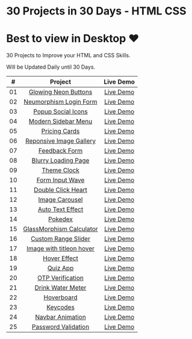 # 30 Projects in 30 Days - HTML CSS
# Best to view in Desktop ♥

30 Projects to Improve your HTML and CSS Skills.

Will be Updated Daily until 30 Days.

| #            | Project    | Live Demo    
| :---:        |    :---:   |    :---:
| 01       | [Glowing Neon Buttons](https://github.com/dhananjayansb/30Projects30Days/tree/master/1-glowing-neon-buttons)      | [Live Demo](https://dhananjayansb.github.io/30projects30days/1-glowing-neon-buttons/)  
| 02       | [Neumorphism Login Form](https://github.com/dhananjayansb/30Projects30Days/tree/master/2-neumorphism-login-form)      | [Live Demo](https://dhananjayansb.github.io/30projects30days/2-neumorphism-login-form/) 
| 03       | [Popup Social Icons](https://github.com/dhananjayansb/30Projects30Days/tree/master/3-popup-social-icons)      | [Live Demo](https://dhananjayansb.github.io/30projects30days/3-popup-social-icons/)
| 04       | [Modern Sidebar Menu](https://github.com/dhananjayansb/30Projects30Days/tree/master/4-modern-sidebar-menu)      | [Live Demo](https://dhananjayansb.github.io/30projects30days/4-modern-sidebar-menu/)
| 05       | [Pricing Cards](https://github.com/dhananjayansb/30Projects30Days/tree/master/5-pricing-cards)      | [Live Demo](https://dhananjayansb.github.io/30projects30days/5-pricing-cards/)
| 06       | [Reponsive Image Gallery](https://github.com/dhananjayansb/30Projects30Days/tree/master/6-responsive-image-gallery)      | [Live Demo](https://dhananjayansb.github.io/30projects30days/6-responsive-image-gallery/)
| 07       | [Feedback Form](https://github.com/dhananjayansb/30Projects30Days/tree/master/7-feedback-ui-design)      | [Live Demo](https://dhananjayansb.github.io/30projects30days/7-feedback-ui-design/)
| 08       | [Blurry Loading Page](https://github.com/dhananjayansb/30Projects30Days/tree/master/8-blurry-loading)      | [Live Demo](https://dhananjayansb.github.io/30projects30days/8-blurry-loading/)
| 09       | [Theme Clock](https://github.com/dhananjayansb/30Projects30Days/tree/master/9-theme-clock)      | [Live Demo](https://dhananjayansb.github.io/30projects30days/9-theme-clock/)
| 10       | [Form Input Wave](https://github.com/dhananjayansb/30Projects30Days/tree/master/10-form-input-wave)      | [Live Demo](https://dhananjayansb.github.io/30projects30days/10-form-input-wave/)
| 11       | [Double Click Heart](https://github.com/dhananjayansb/30Projects30Days/tree/master/11-double-click-heart)      | [Live Demo](https://dhananjayansb.github.io/30projects30days/11-double-click-heart/)
| 12       | [Image Carousel](https://github.com/dhananjayansb/30Projects30Days/tree/master/12-image-carousel)      | [Live Demo](https://dhananjayansb.github.io/30projects30days/12-image-carousel/)
| 13       | [Auto Text Effect](https://github.com/dhananjayansb/30Projects30Days/tree/master/13-auto-text-effect)      | [Live Demo](https://dhananjayansb.github.io/30projects30days/13-auto-text-effect/)
| 14       | [Pokedex](https://github.com/dhananjayansb/30Projects30Days/tree/master/14-pokedex)      | [Live Demo](https://dhananjayansb.github.io/30projects30days/14-pokedex/)
| 15       | [GlassMorphism Calculator](https://github.com/dhananjayansb/30Projects30Days/tree/master/15-glassmorp-calculator)      | [Live Demo](https://dhananjayansb.github.io/30projects30days/15-glassmorp-calculator/)
| 16       | [Custom Range Slider](https://github.com/dhananjayansb/30Projects30Days/tree/master/16-custom-range-slider)      | [Live Demo](https://dhananjayansb.github.io/30projects30days/16-custom-range-slider/)
| 17       | [Image with titleon hover](https://github.com/dhananjayansb/30Projects30Days/tree/master/17-image-with-titleon-hover)      | [Live Demo](https://dhananjayansb.github.io/30projects30days/17-image-with-titleon-hover/)
| 18       | [Hover Effect](https://github.com/dhananjayansb/30Projects30Days/tree/master/18-hover-effect)      | [Live Demo](https://dhananjayansb.github.io/30projects30days/18-hover-effect/)
| 19       | [Quiz App](https://github.com/dhananjayansb/30Projects30Days/tree/master/19-quiz-app)      | [Live Demo](https://dhananjayansb.github.io/30projects30days/19-quiz-app/)
| 20       | [OTP Verification](https://github.com/dhananjayansb/30Projects30Days/tree/master/20-verify-account-ui)      | [Live Demo](https://dhananjayansb.github.io/30projects30days/20-verify-account-ui/)
| 21       | [Drink Water Meter](https://github.com/dhananjayansb/30Projects30Days/tree/master/21-drink-water)      | [Live Demo](https://dhananjayansb.github.io/30projects30days/21-drink-water/)
| 22       | [Hoverboard](https://github.com/dhananjayansb/30Projects30Days/tree/master/22-hoverboard)      | [Live Demo](https://dhananjayansb.github.io/30projects30days/22-hoverboard/)
| 23       | [Keycodes](https://github.com/dhananjayansb/30Projects30Days/tree/master/23-event-keycodes)      | [Live Demo](https://dhananjayansb.github.io/30projects30days/23-event-keycodes/)
| 24       | [Navbar Animation](https://github.com/dhananjayansb/30Projects30Days/tree/master/24-navbar-animation)      | [Live Demo](https://dhananjayansb.github.io/30projects30days/24-navbar-animation/)
| 25       | [Password Validation](https://github.com/dhananjayansb/30Projects30Days/tree/master/25-password-validation)      | [Live Demo](https://dhananjayansb.github.io/30projects30days/25-password-validation/)
